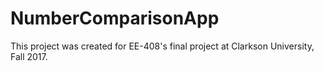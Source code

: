 # NumberComparisonApp
This project was created for EE-408's final project at Clarkson University, Fall 2017.
